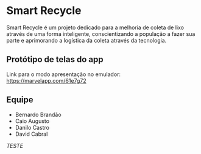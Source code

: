 # Smart Recycle

Smart Recycle é um projeto dedicado para a melhoria de coleta de lixo através de uma forma inteligente, conscientizando a população a fazer sua parte e aprimorando a logística da coleta através da tecnologia.

## Protótipo de telas do app

Link para o modo apresentação no emulador: https://marvelapp.com/61e7g72




## Equipe

* Bernardo Brandão
* Caio Augusto
* Danilo Castro
* David Cabral

*TESTE*
